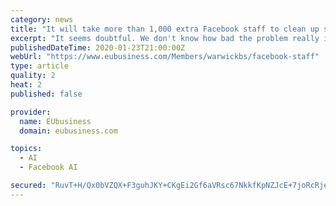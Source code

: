 ```yaml
---
category: news
title: "It will take more than 1,000 extra Facebook staff to clean up social media"
excerpt: "It seems doubtful. We don't know how bad the problem really is, as access to Facebook data for research has been heavily criticised by academics. This is not surprising after the Cambridge Analytica fallout, but Facebook's AI team still seem to need humans to spot and help train better tools. \"This all feels like a work-in-progress, but it has ..."
publishedDateTime: 2020-01-23T21:00:00Z
webUrl: "https://www.eubusiness.com/Members/warwickbs/facebook-staff"
type: article
quality: 2
heat: 2
published: false

provider:
  name: EUbusiness
  domain: eubusiness.com

topics:
  - AI
  - Facebook AI

secured: "RuvT+H/Qx0bVZQX+F3guhJKY+CKgEi2Gf6aVRsc67NkkfKpNZJcE+7joRcRje2l3uOykewL4O1Wx/c+aEGkGLe2tfnSs4MxvzXDleBs0aKgIhxp3EPjG7TT0K1wv/3nMvVpz7cTuFYhZ4AJ4PFxiPGyLdSxLJqgB/K/y5+NQ1FtP5+OOVvS9uoCBGY6xPPBU1IZfps7H81y12YNAdb46zFelJc2TGFsDeaRsGOKLs+KJowRJCzfoWpTH9Kt3fp8B2Ohpgt45+T8lhhowIBb8r22TNcbSH4NldFpUM2ySYYs2tazAk8xWRXk7emxFEfaq;qrOD3VNQOoDFVcs9vOxOFA=="
---
```


